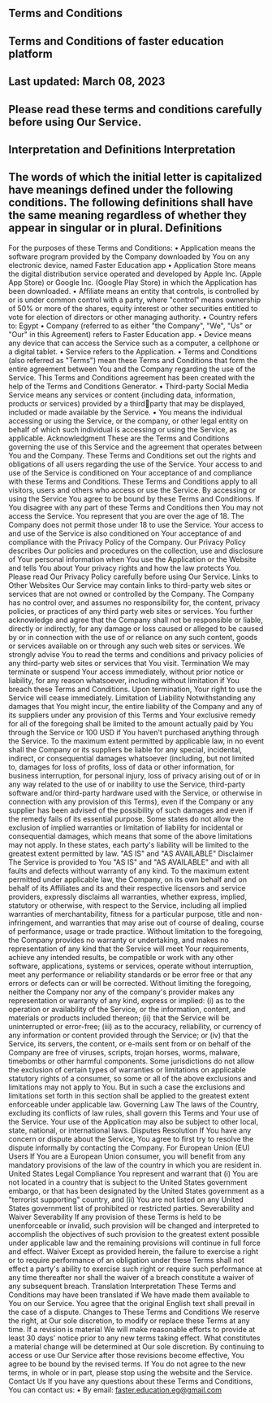Terms and Conditions 
----------------
Terms and Conditions of faster education platform
--------------------------
Last updated: March 08, 2023
-------------------------
Please read these terms and conditions carefully before using Our Service.
-------------------------
Interpretation and 
Definitions
Interpretation
----------------------------------------------
The words of which the initial letter is capitalized have meanings defined 
under the following conditions. The following definitions shall have the same 
meaning regardless of whether they appear in singular or in plural.
Definitions
----------------------------------
For the purposes of these Terms and Conditions:
• Application means the software program provided by the Company 
downloaded by You on any electronic device, named Faster Education 
app
• Application Store means the digital distribution service operated and 
developed by Apple Inc. (Apple App Store) or Google Inc. (Google Play 
Store) in which the Application has been downloaded.
• Affiliate means an entity that controls, is controlled by or is under 
common control with a party, where "control" means ownership of 50% 
or more of the shares, equity interest or other securities entitled to vote 
for election of directors or other managing authority.
• Country refers to: Egypt
• Company (referred to as either "the Company", "We", "Us" or "Our" in 
this Agreement) refers to Faster Education app.
• Device means any device that can access the Service such as a 
computer, a cellphone or a digital tablet.
• Service refers to the Application.
• Terms and Conditions (also referred as "Terms") mean these Terms 
and Conditions that form the entire agreement between You and the 
Company regarding the use of the Service. This Terms and Conditions 
agreement has been created with the help of the Terms and Conditions 
Generator.
• Third-party Social Media Service means any services or content 
(including data, information, products or services) provided by a thirdparty that may be displayed, included or made available by the Service.
• You means the individual accessing or using the Service, or the 
company, or other legal entity on behalf of which such individual is 
accessing or using the Service, as applicable.
Acknowledgment
These are the Terms and Conditions governing the use of this Service and 
the agreement that operates between You and the Company. These Terms 
and Conditions set out the rights and obligations of all users regarding the use 
of the Service.
Your access to and use of the Service is conditioned on Your acceptance of 
and compliance with these Terms and Conditions. These Terms and 
Conditions apply to all visitors, users and others who access or use the 
Service.
By accessing or using the Service You agree to be bound by these Terms and 
Conditions. If You disagree with any part of these Terms and Conditions then 
You may not access the Service.
You represent that you are over the age of 18. The Company does not permit 
those under 18 to use the Service.
Your access to and use of the Service is also conditioned on Your acceptance 
of and compliance with the Privacy Policy of the Company. Our Privacy Policy 
describes Our policies and procedures on the collection, use and disclosure of 
Your personal information when You use the Application or the Website and 
tells You about Your privacy rights and how the law protects You. Please read 
Our Privacy Policy carefully before using Our Service.
Links to Other Websites
Our Service may contain links to third-party web sites or services that are not 
owned or controlled by the Company.
The Company has no control over, and assumes no responsibility for, the 
content, privacy policies, or practices of any third party web sites or services. 
You further acknowledge and agree that the Company shall not be 
responsible or liable, directly or indirectly, for any damage or loss caused or 
alleged to be caused by or in connection with the use of or reliance on any 
such content, goods or services available on or through any such web sites or 
services.
We strongly advise You to read the terms and conditions and privacy policies 
of any third-party web sites or services that You visit.
Termination
We may terminate or suspend Your access immediately, without prior notice 
or liability, for any reason whatsoever, including without limitation if You 
breach these Terms and Conditions.
Upon termination, Your right to use the Service will cease immediately.
Limitation of Liability
Notwithstanding any damages that You might incur, the entire liability of the 
Company and any of its suppliers under any provision of this Terms and Your 
exclusive remedy for all of the foregoing shall be limited to the amount 
actually paid by You through the Service or 100 USD if You haven't 
purchased anything through the Service.
To the maximum extent permitted by applicable law, in no event shall the 
Company or its suppliers be liable for any special, incidental, indirect, or 
consequential damages whatsoever (including, but not limited to, damages for 
loss of profits, loss of data or other information, for business interruption, for 
personal injury, loss of privacy arising out of or in any way related to the use 
of or inability to use the Service, third-party software and/or third-party 
hardware used with the Service, or otherwise in connection with any provision 
of this Terms), even if the Company or any supplier has been advised of the 
possibility of such damages and even if the remedy fails of its essential 
purpose.
Some states do not allow the exclusion of implied warranties or limitation of 
liability for incidental or consequential damages, which means that some of 
the above limitations may not apply. In these states, each party's liability will 
be limited to the greatest extent permitted by law.
"AS IS" and "AS 
AVAILABLE" Disclaimer
The Service is provided to You "AS IS" and "AS AVAILABLE" and with all 
faults and defects without warranty of any kind. To the maximum extent 
permitted under applicable law, the Company, on its own behalf and on behalf 
of its Affiliates and its and their respective licensors and service providers, 
expressly disclaims all warranties, whether express, implied, statutory or 
otherwise, with respect to the Service, including all implied warranties of 
merchantability, fitness for a particular purpose, title and non-infringement, 
and warranties that may arise out of course of dealing, course of 
performance, usage or trade practice. Without limitation to the foregoing, the 
Company provides no warranty or undertaking, and makes no representation 
of any kind that the Service will meet Your requirements, achieve any 
intended results, be compatible or work with any other software, applications, 
systems or services, operate without interruption, meet any performance or 
reliability standards or be error free or that any errors or defects can or will be 
corrected.
Without limiting the foregoing, neither the Company nor any of the company's 
provider makes any representation or warranty of any kind, express or 
implied: (i) as to the operation or availability of the Service, or the information, 
content, and materials or products included thereon; (ii) that the Service will 
be uninterrupted or error-free; (iii) as to the accuracy, reliability, or currency of 
any information or content provided through the Service; or (iv) that the 
Service, its servers, the content, or e-mails sent from or on behalf of the 
Company are free of viruses, scripts, trojan horses, worms, malware, 
timebombs or other harmful components.
Some jurisdictions do not allow the exclusion of certain types of warranties or 
limitations on applicable statutory rights of a consumer, so some or all of the 
above exclusions and limitations may not apply to You. But in such a case the 
exclusions and limitations set forth in this section shall be applied to the 
greatest extent enforceable under applicable law.
Governing Law
The laws of the Country, excluding its conflicts of law rules, shall govern this 
Terms and Your use of the Service. Your use of the Application may also be 
subject to other local, state, national, or international laws.
Disputes Resolution
If You have any concern or dispute about the Service, You agree to first try to 
resolve the dispute informally by contacting the Company.
For European Union (EU) 
Users
If You are a European Union consumer, you will benefit from any mandatory 
provisions of the law of the country in which you are resident in.
United States Legal 
Compliance
You represent and warrant that (i) You are not located in a country that is 
subject to the United States government embargo, or that has been 
designated by the United States government as a "terrorist supporting" 
country, and (ii) You are not listed on any United States government list of 
prohibited or restricted parties.
Severability and Waiver
Severability
If any provision of these Terms is held to be unenforceable or invalid, such 
provision will be changed and interpreted to accomplish the objectives of such 
provision to the greatest extent possible under applicable law and the 
remaining provisions will continue in full force and effect.
Waiver
Except as provided herein, the failure to exercise a right or to require 
performance of an obligation under these Terms shall not effect a party's 
ability to exercise such right or require such performance at any time
thereafter nor shall the waiver of a breach constitute a waiver of any 
subsequent breach.
Translation Interpretation
These Terms and Conditions may have been translated if We have made 
them available to You on our Service. You agree that the original English text 
shall prevail in the case of a dispute.
Changes to These Terms 
and Conditions
We reserve the right, at Our sole discretion, to modify or replace these Terms 
at any time. If a revision is material We will make reasonable efforts to provide 
at least 30 days' notice prior to any new terms taking effect. What constitutes 
a material change will be determined at Our sole discretion.
By continuing to access or use Our Service after those revisions become 
effective, You agree to be bound by the revised terms. If You do not agree to 
the new terms, in whole or in part, please stop using the website and the 
Service.
Contact Us
If you have any questions about these Terms and Conditions, You can 
contact us:
• By email: faster.education.eg@gmail.com

